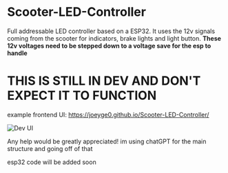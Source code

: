 # Scooter-LED-Controller
Full addressable LED controller based on a ESP32. It uses the 12v signals coming from the scooter for indicators, brake lights and light button. **These 12v voltages need to be stepped down to a voltage save for the esp to handle**

# THIS IS STILL IN DEV AND DON'T EXPECT IT TO FUNCTION

example frontend UI:
https://joeyge0.github.io/Scooter-LED-Controller/

![Dev UI](dev-ui.png)

Any help would be greatly appreciated! im using chatGPT for the main structure and going off of that


esp32 code will be added soon
